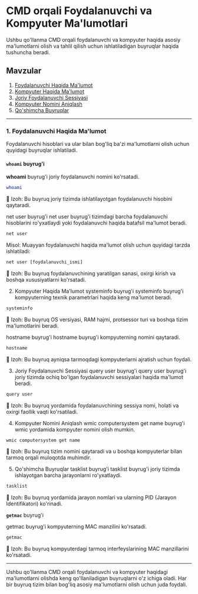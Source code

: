 # CMD orqali Foydalanuvchi va Kompyuter Ma'lumotlari

Ushbu qo'llanma CMD orqali foydalanuvchi va kompyuter haqida asosiy ma'lumotlarni olish va tahlil qilish uchun ishlatiladigan buyruqlar haqida tushuncha beradi.

## Mavzular

1. [Foydalanuvchi Haqida Ma'lumot](#foydalanuvchi-haqida-ma-lumot)
2. [Kompyuter Haqida Ma'lumot](#kompyuter-haqida-ma-lumot)
3. [Joriy Foydalanuvchi Sessiyasi](#joriy-foydalanuvchi-sessiyasi)
4. [Kompyuter Nomini Aniqlash](#kompyuter-nomini-aniqlash)
5. [Qo'shimcha Buyruqlar](#qo-shimcha-buyruqlar)

---

### 1. Foydalanuvchi Haqida Ma'lumot

Foydalanuvchi hisoblari va ular bilan bog'liq ba'zi ma'lumotlarni olish uchun quyidagi buyruqlar ishlatiladi.

#### `whoami` buyrug'i

**whoami** buyrug'i joriy foydalanuvchi nomini ko'rsatadi.

```bash
whoami
```
📘 Izoh: Bu buyruq joriy tizimda ishlatilayotgan foydalanuvchi hisobini qaytaradi.

net user buyrug'i
net user buyrug'i tizimdagi barcha foydalanuvchi hisoblarini ro'yxatlaydi yoki foydalanuvchi haqida batafsil ma'lumot beradi.

```cmd
net user
```
Misol: Muayyan foydalanuvchi haqida ma'lumot olish uchun quyidagi tarzda ishlatiladi:

```cmd
net user [foydalanuvchi_ismi]
```
📘 Izoh: Bu buyruq foydalanuvchining yaratilgan sanasi, oxirgi kirish va boshqa xususiyatlarni ko'rsatadi.

2. Kompyuter Haqida Ma'lumot
systeminfo buyrug'i
systeminfo buyrug'i kompyuterning texnik parametrlari haqida keng ma'lumot beradi.

```cmd
systeminfo
```
📘 Izoh: Bu buyruq OS versiyasi, RAM hajmi, protsessor turi va boshqa tizim ma'lumotlarini beradi.

hostname buyrug'i
hostname buyrug'i kompyuterning nomini qaytaradi.

```cmd
hostname
```
📘 Izoh: Bu buyruq ayniqsa tarmoqdagi kompyuterlarni ajratish uchun foydali.

3. Joriy Foydalanuvchi Sessiyasi
query user buyrug'i
query user buyrug'i joriy tizimda ochiq bo'lgan foydalanuvchi sessiyalari haqida ma'lumot beradi.

```cmd
query user
```
📘 Izoh: Bu buyruq yordamida foydalanuvchining sessiya nomi, holati va oxirgi faollik vaqti ko'rsatiladi.

4. Kompyuter Nomini Aniqlash
wmic computersystem get name buyrug'i
wmic yordamida kompyuter nomini olish mumkin.

```cmd
wmic computersystem get name
```
📘 Izoh: Bu buyruq tizim nomini qaytaradi va u boshqa kompyuterlar bilan tarmoq orqali muloqotda muhimdir.

5. Qo'shimcha Buyruqlar
tasklist buyrug'i
tasklist buyrug'i joriy tizimda ishlayotgan barcha jarayonlarni ro'yxatlaydi.

```cmd
tasklist
```
📘 Izoh: Bu buyruq yordamida jarayon nomlari va ularning PID (Jarayon Identifikatori) ko'rinadi.

**`getmac`** buyrug'i

getmac buyrug'i kompyuterning MAC manzilini ko'rsatadi.

```cmd
getmac
```
📘 Izoh: Bu buyruq kompyuterdagi tarmoq interfeyslarining MAC manzillarini ko'rsatadi.

---
Ushbu qo'llanma CMD orqali foydalanuvchi va kompyuter haqidagi ma'lumotlarni olishda keng qo'llaniladigan buyruqlarni o'z ichiga oladi. Har bir buyruq tizim bilan bog'liq asosiy ma'lumotlarni olish uchun juda foydali.
